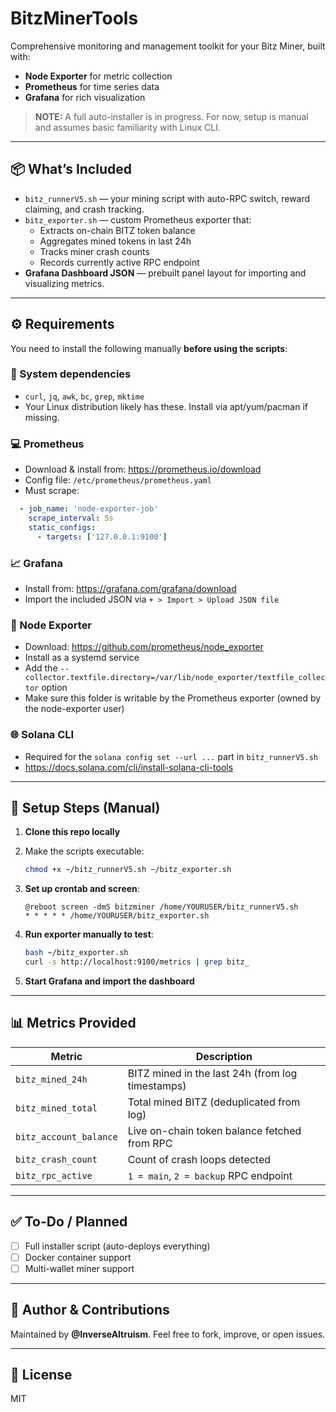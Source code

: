 # BitzMinerTools

Comprehensive monitoring and management toolkit for your Bitz Miner, built with:
- **Node Exporter** for metric collection
- **Prometheus** for time series data
- **Grafana** for rich visualization

> **NOTE:** A full auto-installer is in progress. For now, setup is manual and assumes basic familiarity with Linux CLI.

---

## 📦 What’s Included

- `bitz_runnerV5.sh` — your mining script with auto-RPC switch, reward claiming, and crash tracking.
- `bitz_exporter.sh` — custom Prometheus exporter that:
  - Extracts on-chain BITZ token balance
  - Aggregates mined tokens in last 24h
  - Tracks miner crash counts
  - Records currently active RPC endpoint
- **Grafana Dashboard JSON** — prebuilt panel layout for importing and visualizing metrics.

---

## ⚙️ Requirements

You need to install the following manually **before using the scripts**:

### 🧱 System dependencies
- `curl`, `jq`, `awk`, `bc`, `grep`, `mktime`
- Your Linux distribution likely has these. Install via apt/yum/pacman if missing.

### 💻 Prometheus
- Download & install from: https://prometheus.io/download
- Config file: `/etc/prometheus/prometheus.yaml`
- Must scrape:
```yaml
  - job_name: 'node-exporter-job'
    scrape_interval: 5s
    static_configs:
      - targets: ['127.0.0.1:9100']
```

### 📈 Grafana
- Install from: https://grafana.com/grafana/download
- Import the included JSON via `+ > Import > Upload JSON file`

### 📡 Node Exporter
- Download: https://github.com/prometheus/node_exporter
- Install as a systemd service
- Add the `--collector.textfile.directory=/var/lib/node_exporter/textfile_collector` option
- Make sure this folder is writable by the Prometheus exporter (owned by the node-exporter user)

### 🌐 Solana CLI
- Required for the `solana config set --url ...` part in `bitz_runnerV5.sh`
- https://docs.solana.com/cli/install-solana-cli-tools

---

## 📝 Setup Steps (Manual)

1. **Clone this repo locally**
2. Make the scripts executable:
   ```bash
   chmod +x ~/bitz_runnerV5.sh ~/bitz_exporter.sh
   ```
3. **Set up crontab and screen**:
   ```cron
   @reboot screen -dmS bitzminer /home/YOURUSER/bitz_runnerV5.sh
   * * * * * /home/YOURUSER/bitz_exporter.sh
   ```

4. **Run exporter manually to test**:
   ```bash
   bash ~/bitz_exporter.sh
   curl -s http://localhost:9100/metrics | grep bitz_
   ```
5. **Start Grafana and import the dashboard**

---

## 📊 Metrics Provided
| Metric | Description |
|--------|-------------|
| `bitz_mined_24h` | BITZ mined in the last 24h (from log timestamps) |
| `bitz_mined_total` | Total mined BITZ (deduplicated from log) |
| `bitz_account_balance` | Live on-chain token balance fetched from RPC |
| `bitz_crash_count` | Count of crash loops detected |
| `bitz_rpc_active` | `1 = main`, `2 = backup` RPC endpoint |

---

## ✅ To-Do / Planned
- [ ] Full installer script (auto-deploys everything)
- [ ] Docker container support
- [ ] Multi-wallet miner support

---

## 🧠 Author & Contributions

Maintained by **@InverseAltruism**.
Feel free to fork, improve, or open issues.

---

## 📜 License
MIT